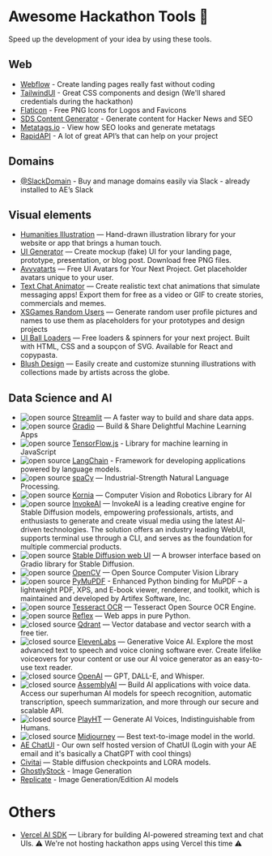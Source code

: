 # Awesome Hackathon Tools 🚀
Speed up the development of your idea by using these tools.

## Web
- [Webflow](https://webflow.com/) - Create landing pages really fast without coding
- [TailwindUI](https://tailwindui.com/) - Great CSS components and design (We'll shared credentials during the hackathon)
- [Flaticon](https://www.flaticon.com/) - Free PNG Icons for Logos and Favicons
- [SDS Content Generator](https://sds-content-generator.vercel.app/) - Generate content for Hacker News and SEO
- [Metatags.io](http://metatags.io/) - View how SEO looks and generate metatags
- [RapidAPI](https://rapidapi.com/) - A lot of great API’s that can help on your project

## Domains
- [@SlackDomain](https://agencyenterprise.slack.com/team/U03G8EVLPEX) - Buy and manage domains easily via Slack - already installed to AE’s Slack

## Visual elements
- [Humanities Illustration](https://levinunnink.gumroad.com/l/humanities-illustrations) — Hand-drawn illustration library for your website or app that brings a human touch.
- [UI Generator](https://uigenerator.org/) — Create mockup (fake) UI for your landing page, prototype, presentation, or blog post. Download free PNG files.
- [Avvvatarts](https://avvvatars.com/) — Free UI Avatars for Your Next Project. Get placeholder avatars unique to your user.
- [Text Chat Animator](https://chat-animator.com/) — Create realistic text chat animations that simulate messaging apps! Export them for free as a video or GIF to create stories, commercials and memes.
- [XSGames Random Users](https://xsgames.co/randomusers/) — Generate random user profile pictures and names to use them as placeholders for your prototypes and design projects
- [UI Ball Loaders](https://uiball.com/loaders/) — Free loaders & spinners for your next project. Built with HTML, CSS and a soupçon of SVG. Available for React and copypasta.
- [Blush Design](https://blush.design/) — Easily create and customize stunning illustrations with collections made by artists across the globe.

## Data Science and AI
- ![open source](https://img.shields.io/badge/open%20source-42f595) [Streamlit](https://streamlit.io/) — A faster way to build and share data apps.
- ![open source](https://img.shields.io/badge/open%20source-42f595) [Gradio](https://www.gradio.app/) — Build & Share Delightful Machine Learning Apps
- ![open source](https://img.shields.io/badge/open%20source-42f595) [TensorFlow.js](https://www.tensorflow.org/js) - Library for machine learning in JavaScript
- ![open source](https://img.shields.io/badge/open%20source-42f595) [LangChain](https://python.langchain.com/) - Framework for developing applications powered by language models.
- ![open source](https://img.shields.io/badge/open%20source-42f595) [spaCy](https://spacy.io/) — Industrial-Strength Natural Language Processing.
- ![open source](https://img.shields.io/badge/open%20source-42f595) [Kornia](https://github.com/kornia/kornia) — Computer Vision and Robotics Library for AI
- ![open source](https://img.shields.io/badge/open%20source-42f595) [InvokeAI](https://github.com/invoke-ai/InvokeAI) — InvokeAI is a leading creative engine for Stable Diffusion models, empowering professionals, artists, and enthusiasts to generate and create visual media using the latest AI-driven technologies. The solution offers an industry leading WebUI, supports terminal use through a CLI, and serves as the foundation for multiple commercial products.
- ![open source](https://img.shields.io/badge/open%20source-42f595) [Stable Diffusion web UI](https://github.com/AUTOMATIC1111/stable-diffusion-webui) — A browser interface based on Gradio library for Stable Diffusion.
- ![open source](https://img.shields.io/badge/open%20source-42f595) [OpenCV](https://github.com/opencv/opencv) — Open Source Computer Vision Library
- ![open source](https://img.shields.io/badge/open%20source-42f595) [PyMuPDF](https://pymupdf.readthedocs.io/en/latest/) - Enhanced Python binding for MuPDF – a lightweight PDF, XPS, and E-book viewer, renderer, and toolkit, which is maintained and developed by Artifex Software, Inc.
- ![open source](https://img.shields.io/badge/open%20source-42f595) [Tesseract OCR](https://github.com/tesseract-ocr/tesseract) — Tesseract Open Source OCR Engine.
- ![open source](https://img.shields.io/badge/open%20source-42f595) [Reflex](https://reflex.dev/) — Web apps in pure Python.
- ![closed source](https://img.shields.io/badge/closed%20source-white) [Qdrant](https://qdrant.tech/) — Vector database and vector search with a free tier.
- ![closed source](https://img.shields.io/badge/closed%20source-white) [ElevenLabs](https://elevenlabs.io/) — Generative Voice AI. Explore the most advanced text to speech and voice cloning software ever. Create lifelike voiceovers for your content or use our AI voice generator as an easy-to-use text reader.
- ![closed source](https://img.shields.io/badge/closed%20source-white) [OpenAI](https://platform.openai.com/docs/introduction) — GPT, DALL-E, and Whisper.
- ![closed source](https://img.shields.io/badge/closed%20source-white) [AssemblyAI](https://www.assemblyai.com/) — Build AI applications with voice data. Access our superhuman AI models for speech recognition, automatic transcription, speech summarization, and more through our secure and scalable API.
- ![closed source](https://img.shields.io/badge/closed%20source-white) [PlayHT](https://play.ht/) — Generate AI Voices, Indistinguishable from Humans.
- ![closed source](https://img.shields.io/badge/closed%20source-white) [Midjourney](https://www.midjourney.com/) — Best text-to-image model in the world.
- [AE ChatUI](https://chatai.ae.studio/) - Our own self hosted version of ChatUI (Login with your AE email and it's basically a ChatGPT with cool things)
- [Civitai](https://civitai.com/) — Stable diffusion checkpoints and LORA models.
- [GhostlyStock](https://www.ghostlystock.com/) - Image Generation
- [Replicate](https://replicate.com/) - Image Generation/Edition AI models


# Others
- [Vercel AI SDK](https://github.com/vercel/ai) — Library for building AI-powered streaming text and chat UIs. ⚠️ We're not hosting hackathon apps using Vercel this time ⚠️

